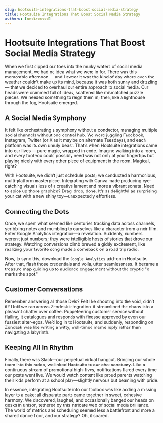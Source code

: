 ```yaml
---
slug: hootsuite-integrations-that-boost-social-media-strategy
title: Hootsuite Integrations That Boost Social Media Strategy
authors: [undirected]
---
```


# Hootsuite Integrations That Boost Social Media Strategy

When we first dipped our toes into the murky waters of social media management, we had no idea what we were in for. There was this memorable afternoon — and I swear it was the kind of day where even the weather couldn’t make up its mind, because it was both sunny and drizzling — that we decided to overhaul our entire approach to social media. Our heads were crammed full of ideas, scattered like mismatched puzzle pieces. We needed something to reign them in; then, like a lighthouse through the fog, Hootsuite emerged.

## A Social Media Symphony

It felt like orchestrating a symphony without a conductor, managing multiple social channels without one central hub. We were juggling Facebook, Instagram, Twitter (or X as it may be on alternate Tuesdays), and each platform was its own unruly beast. That’s when Hootsuite integrations came into our lives — pure magic, wrapped in code. Imagine walking into a room, and every tool you could possibly need was not only at your fingertips but playing nicely with every other piece of equipment in the room. Magical, right?

With Hootsuite, we didn’t just schedule posts; we conducted a harmonious, multi-platform masterpiece. Integrating with Canva made producing eye-catching visuals less of a creative lament and more a vibrant sonata. Need to spice up those graphics? Drag, drop, done. It’s as delightful as surprising your cat with a new shiny toy—unexpectedly effortless.

## Connecting the Dots

Once, we spent what seemed like centuries tracking data across channels, scribbling notes and mumbling to ourselves like a character from a noir film. Enter Google Analytics integration—a revelation. Suddenly, numbers weren’t just numbers; they were intelligible hosts of stories that drove our strategy. Watching conversions climb brewed a giddy excitement, like realizing your favorite song made a comeback on a road trip radio.

Now, to sync this, download the `Google Analytics` add-on in Hootsuite. After that, flash those credentials and voila, utter seamlessness. It became a treasure map guiding us to audience engagement without the cryptic "x marks the spot."

## Customer Conversations

Remember answering all those DMs? Felt like shouting into the void, didn’t it? Until we ran across Zendesk integration, it streamlined the chaos into a pleasant chatter over coffee. Puppeteering customer service without flailing, it catalogues and responds with finesse approved by even our fussiest alter-egos. We’d log in to Hootsuite, and suddenly, responding on Zendesk was like writing a witty, well-timed meme reply rather than navigating a labyrinth.

## Keeping All In Rhythm

Finally, there was Slack—our perpetual virtual hangout. Bringing our whole team into this rodeo, we linked Hootsuite to our chat sanctuary. Like a continuous stream of promotional high-fives, notifications flared every time our posts went live. We would watch content like proud parents watching their kids perform at a school play—slightly nervous but beaming with pride.

In essence, integrating Hootsuite into our toolbox was like adding a missing layer to a cake; all disparate parts came together in sweet, cohesive harmony. We discovered, laughed, and occasionally banged our heads on desks in unison, tethered by this intricate web of social media brilliance. The world of metrics and scheduling seemed less a battlefront and more a shared dance floor, and our strategy? Oh, it soared.